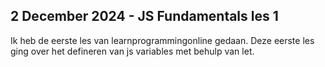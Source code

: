 ## 2 December 2024 - JS Fundamentals les 1
Ik heb de eerste les van learnprogrammingonline gedaan. Deze eerste les ging over het defineren van js variables met behulp van let.
